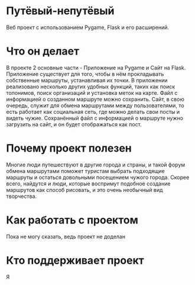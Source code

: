 # Путёвый-непутёвый
Веб проект с использованием Pygame, Flask и его расширений.
# Что он делает
В проекте 2 основные части - Приложение на Pygame и Сайт на Flask. Приложение существует для того, чтобы в нём прокладывать собственные маршруты, устанавливая их точки. В приложении реализовано несколько других удобных функций, таких как поиск топонимов, поиск организаций и установка меток на карте. Файл с информацией о созданном маршруте можно сохранить. Сайт, в свою очередь, служит для обмена маршрутами между пользователями, то есть работает как социальная сеть, где можно делать свои посты и видеть чужие. Сохранённый файл с информацией о маршруте нужно загрузить на сайт, и он будет отображаться как пост.
# Почему проект полезен
Многие люди путешествуют в другие города и страны, и такой форум обмена маршрутами поможет туристам выбрать подходящие маршруты и остаться довольными посещением чужого города. Скорее всего, найдутся и люди, которые воспримут подобное создание маршрутов как способ рисовать, и это очень необычный вид творчества.
# Как работать с проектом
Пока не могу сказать, ведь проект не доделан
# Кто поддерживает проект
Я
